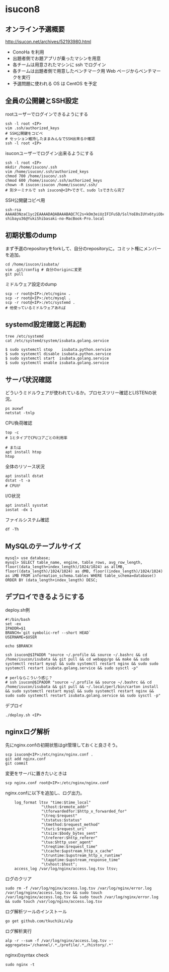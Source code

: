# isucon8
## オンライン予選概要
http://isucon.net/archives/52193980.html

* ConoHa を利用
* 出題者側でお題アプリが乗ったマシンを用意
* 各チームは用意されたマシンに ssh でログイン
* 各チームは出題者側で用意したベンチマーク用 Web ページからベンチマークを実行
* 予選問題に使われる OS は CentOS を予定

## 全員の公開鍵とSSH設定
rootユーザーでログインできるようにする
```
ssh -l root <IP>
vim .ssh/authorized_keys
# SSH公開鍵をコピペ
# セッション維持したままみんなでSSH出来るか確認
ssh -l root <IP>
```

isuconユーザーでログイン出来るようにする

```
ssh -l root <IP>
mkdir /home/isucon/.ssh
vim /home/isucon/.ssh/authorized_keys
chmod 700 /home/isucon/.ssh
chmod 600 /home/isucon/.ssh/authorized_keys
chown -R isucon:isucon /home/isucon/.ssh/
# 別ターミナルで ssh isucon@<IP>できて、sudo lsできたら完了
```

SSH公開鍵コピペ用
```
ssh-rsa AAAAB3NzaC1yc2EAAAADAQABAAABAQC7C2s+kOm3eiUzIFIFuSD/SslYoE0sIUYx6tyiObc/orZvNBJGXdLWNxB7XVNuPl950aMw1qRi5uiylz25yS3YJLswMZJx85PqF0TqCcbgKFBs/qZBLM1X8VpifFfRP6V1OI9agdeMLA9fYKEp2YxWYWenQlm20jXNgoPtG0aPRfabxpZW3YDeSM9UuijVSGHqc7RNr9MtbvwHuvxMffBEOfLEli37LiqOdjpDXLQb4vAVKnlQsVBP6/nm8Sg5waQvxSAS75+XZKmaOaqGp3X/D+Kuqwpu0Y9eGwF/3ON+Us0o0avP8eJrOEkdZ1GNioeL+MVkkgkyEm3cM1BTSQID shibayu36@YukiShibasaki-no-MacBook-Pro.local
```

## 初期状態のdump
まず予選のrepositoryをforkして、自分のrepositoryに。コミット権にメンバーを追加。

```
cd /home/isucon/isubata/
vim .git/config # 自分のoriginに変更
git pull
```

ミドルウェア設定のdump
```
scp -r root@<IP>:/etc/nginx .
scp -r root@<IP>:/etc/mysql .
scp -r root@<IP>:/etc/systemd .
# 他使っているミドルウェアあれば
```

## systemd設定確認と再起動
```
tree /etc/systemd
cat /etc/systemd/system/isubata.golang.service
```

```
$ sudo systemctl stop    isubata.python.service
$ sudo systemctl disable isubata.python.service
$ sudo systemctl start  isubata.golang.service
$ sudo systemctl enable isubata.golang.service
```

## サーバ状況確認
どういうミドルウェアが使われているか。プロセスツリー確認とLISTENの状況。
```
ps auxwf
netstat -tnlp
```

CPU負荷確認
```
top -c
# 1とタイプでCPUコアごとの利用率

# または
apt install htop
htop
```

全体のリソース状況
```
apt install dstat
dstat -t -a
# CPUが
```

I/O状況
```
apt install sysstat
iostat -dx 1
```

ファイルシステム確認
```
df -Th
```

## MySQLのテーブルサイズ
```
mysql> use database;
mysql> SELECT table_name, engine, table_rows, avg_row_length, floor((data_length+index_length)/1024/1024) as allMB, floor((data_length)/1024/1024) as dMB, floor((index_length)/1024/1024) as iMB FROM information_schema.tables WHERE table_schema=database() ORDER BY (data_length+index_length) DESC;
```

## デプロイできるようにする
deploy.sh例
```
#!/bin/bash
set -ex
IPADDR=$1
BRANCH=`git symbolic-ref --short HEAD`
USERNAME=$USER

echo $BRANCH

ssh isucon@$IPADDR "source ~/.profile && source ~/.bashrc && cd /home/isucon/isubata && git pull && cd webapp/go && make && sudo systemctl restart mysql && sudo systemctl restart nginx && sudo sudo systemctl restart isubata.golang.service && sudo sysctl -p"

# perlならこういう感じ？
# ssh isucon@$IPADDR "source ~/.profile && source ~/.bashrc && cd /home/isucon/isubata && git pull && ~/.local/perl/bin/carton install && sudo systemctl restart mysql && sudo systemctl restart nginx && sudo sudo systemctl restart isubata.golang.service && sudo sysctl -p"
```

デプロイ
```
./deploy.sh <IP>
```

## nginxログ解析
先にnginx.confの初期状態はgit管理しておくと良さそう。

```
scp isucon@<IP>:/etc/nginx/nginx.conf .
git add nginx.conf
git commit
```

変更をサーバに置きたいときは
```
scp nginx.conf root@<IP>:/etc/nginx/nginx.conf
```

nginx.confに以下を追加し、ログ出力。
```
    log_format ltsv "time:$time_local"
                "\thost:$remote_addr"
                "\tforwardedfor:$http_x_forwarded_for"
                "\treq:$request"
                "\tstatus:$status"
                "\tmethod:$request_method"
                "\turi:$request_uri"
                "\tsize:$body_bytes_sent"
                "\treferer:$http_referer"
                "\tua:$http_user_agent"
                "\treqtime:$request_time"
                "\tcache:$upstream_http_x_cache"
                "\truntime:$upstream_http_x_runtime"
                "\tapptime:$upstream_response_time"
                "\tvhost:$host";
    access_log /var/log/nginx/access.log.tsv ltsv;
```

ログのクリア
```
sudo rm -f /var/log/nginx/access.log.tsv /var/log/nginx/error.log /var/log/nginx/access.log.tsv && sudo touch /var/log/nginx/access.log.tsv && sudo touch /var/log/nginx/error.log && sudo touch /var/log/nginx/access.log.tsv
```

ログ解析ツールのインストール
```
go get github.com/tkuchiki/alp
```

ログ解析実行
```
alp -r --sum -f /var/log/nginx/access.log.tsv --aggregates='/channel/.*,/profile/.*,/history/.*'
```

nginxのsyntax check
```
sudo nginx -t
```
